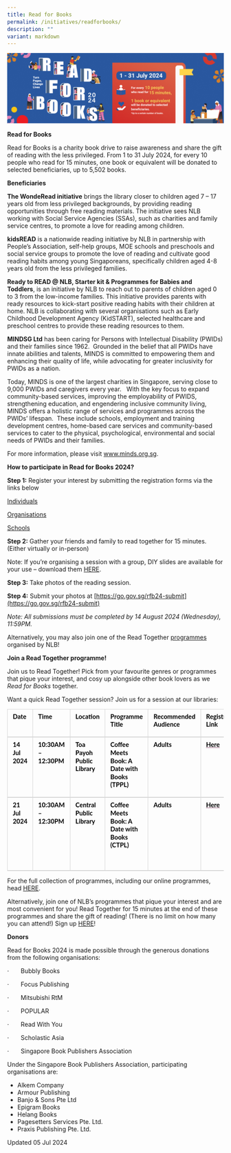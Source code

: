 ```yaml
---
title: Read for Books
permalink: /initiatives/readforbooks/
description: ""
variant: markdown
---
```

![banner RF](\images\RFB2024banner.png)

**Read for Books**

Read for Books is a charity book drive to raise awareness and share the gift of reading with the less privileged. From 1 to 31 July 2024, for every 10 people who read for 15 minutes, one book or equivalent will be donated to selected beneficiaries, up to 5,502 books.


**Beneficiaries**

**The WondeRead initiative**&nbsp;brings the library closer to children aged 7 – 17 years old from less privileged backgrounds, by providing reading opportunities through free reading materials. The initiative sees NLB working with Social Service Agencies (SSAs), such as charities and family service centres, to promote a love for reading among children.&nbsp;

**kidsREAD**&nbsp;is a nationwide reading initiative by NLB in partnership with People’s Association, self-help groups, MOE schools and preschools and social service groups to promote the love of reading and cultivate good reading habits among young Singaporeans, specifically children aged 4-8 years old from the less privileged families.

**Ready to READ @ NLB, Starter kit &amp; Programmes for Babies and Toddlers**,&nbsp;is an initiative by NLB to reach out to parents of children aged 0 to 3 from the low-income families. This initiative provides parents with ready resources to kick-start positive reading habits with their children at home. NLB is collaborating with several organisations such as Early Childhood Development Agency (KidSTART), selected healthcare and preschool centres to provide these reading resources to them.

**MINDSG Ltd** has been caring for Persons with Intellectual Disability (PWIDs) and their families since 1962.&nbsp; Grounded in the belief that all PWIDs have innate abilities and talents, MINDS is committed to empowering them and enhancing their quality of life, while advocating for greater inclusivity for PWIDs as a nation.

Today, MINDS is one of the largest charities in Singapore, serving close to 9,000 PWIDs and caregivers every year.&nbsp;&nbsp; With the key focus to expand community-based services, improving the employability of PWIDS, strengthening education, and engendering inclusive community living, MINDS offers a holistic range of services and programmes across the PWIDs’ lifespan.&nbsp; These include schools, employment and training development centres, home-based care services and community-based services to cater to the physical, psychological, environmental and social needs of PWIDs and their families.&nbsp;&nbsp;&nbsp;

For more information, please visit www.minds.org.sg.

**How to participate in Read for Books 2024?**

**Step 1:**&nbsp;Register your interest by submitting the registration forms via the links below

[Individuals](https://go.gov.sg/rfb24-individuals)

[Organisations](https://go.gov.sg/rfb24-organisations)

[Schools](https://go.gov.sg/rfb24-schools)


**Step 2:**&nbsp;Gather your friends and family to read together for 15 minutes. (Either virtually or in-person)&nbsp;&nbsp;

Note: If you’re organising a session with a group, DIY slides are available for your use – download them [HERE](http://www.go.gov.sg/rfb24-diyslides).

**Step 3:**&nbsp;Take photos of the reading session.&nbsp;&nbsp;&nbsp;

**Step 4:**&nbsp;Submit your photos at&nbsp;[https://go.gov.sg/rfb24-submit](https://go.gov.sg/rfb24-submit)

*Note: All submissions must be completed by 14 August 2024 (Wednesday), 11:59PM.*

Alternatively, you may also join one of the Read Together [programmes](https://go.gov.sg/rfb24-programmes) organised by NLB!&nbsp;

**Join a Read Together programme!**

Join us to Read Together! Pick from your favourite genres or programmes that pique your interest, and cosy up alongside other book lovers as we *Read for Books* together.&nbsp;

Want a quick Read Together session? Join us for a session at our libraries:

<table style="caret-color: rgb(0, 0, 0); color: rgb(0, 0, 0); font-style: normal; font-variant-caps: normal; font-weight: 400; letter-spacing: normal; orphans: auto; text-align: start; text-transform: none; white-space: normal; widows: auto; word-spacing: 0px; -webkit-text-stroke-width: 0px; text-decoration: none; border-collapse: collapse;" cellpadding="0" cellspacing="0" border="0" class="MsoNormalTable"><tbody><tr style="height: 15pt;"><td style="width: 54pt; border-width: 1pt 1pt 1.5pt; border-style: solid; border-color: rgb(214, 214, 214); border-image: none; padding: 6pt 9pt; height: 15pt;" valign="top" width="72"><p style="margin: 0cm; line-height: 18.559999px; font-size: 12pt; font-family: Aptos, sans-serif;" class="MsoNormal"><b><span style="font-size: 11pt; line-height: 17.013334px; font-family: Lato, sans-serif;" lang="EN-US">Date</span></b></p></td><td style="width: 66pt; border-width: 1pt 1pt 1.5pt medium; border-style: solid solid solid none; border-color: rgb(214, 214, 214) rgb(214, 214, 214) rgb(214, 214, 214) currentcolor; padding: 6pt 9pt; height: 15pt;" valign="top" width="88"><p style="margin: 0cm; line-height: 18.559999px; font-size: 12pt; font-family: Aptos, sans-serif;" class="MsoNormal"><b><span style="font-size: 11pt; line-height: 17.013334px; font-family: Lato, sans-serif;" lang="EN-US">Time</span></b></p></td><td style="width: 67.5pt; border-width: 1pt 1pt 1.5pt medium; border-style: solid solid solid none; border-color: rgb(214, 214, 214) rgb(214, 214, 214) rgb(214, 214, 214) currentcolor; padding: 6pt 9pt; height: 15pt;" valign="top" width="90"><p style="margin: 0cm; line-height: 18.559999px; font-size: 12pt; font-family: Aptos, sans-serif;" class="MsoNormal"><b><span style="font-size: 11pt; line-height: 17.013334px; font-family: Lato, sans-serif;" lang="EN-US">Location</span></b></p></td><td style="width: 181.55pt; border-width: 1pt 1pt 1.5pt medium; border-style: solid solid solid none; border-color: rgb(214, 214, 214) rgb(214, 214, 214) rgb(214, 214, 214) currentcolor; padding: 6pt 9pt; height: 15pt;" valign="top" width="242"><p style="margin: 0cm; line-height: 18.559999px; font-size: 12pt; font-family: Aptos, sans-serif;" class="MsoNormal"><b><span style="font-size: 11pt; line-height: 17.013334px; font-family: Lato, sans-serif;" lang="EN-US">Programme Title</span></b></p></td><td style="width: 94.5pt; border-width: 1pt 1pt 1.5pt medium; border-style: solid solid solid none; border-color: rgb(214, 214, 214) rgb(214, 214, 214) rgb(214, 214, 214) currentcolor; padding: 6pt 9pt; height: 15pt;" valign="top" width="126"><p style="margin: 0cm 0cm 8pt; line-height: 18.559999px; font-size: 12pt; font-family: Aptos, sans-serif;" class="MsoNormal"><b><span style="font-size: 11pt; line-height: 17.013334px; font-family: Lato, sans-serif;" lang="EN-US">Recommended Audience</span></b></p></td><td style="width: 83.4pt; border-width: 1pt 1pt 1.5pt medium; border-style: solid solid solid none; border-color: rgb(214, 214, 214) rgb(214, 214, 214) rgb(214, 214, 214) currentcolor; padding: 6pt 9pt; height: 15pt;" valign="top" width="111"><p style="margin: 0cm; line-height: 18.559999px; font-size: 12pt; font-family: Aptos, sans-serif;" class="MsoNormal"><b><span style="font-size: 11pt; line-height: 17.013334px; font-family: Lato, sans-serif;" lang="EN-US">Registration Link</span></b></p></td></tr><tr style="height: 15pt;"><td style="width: 54pt; border-width: medium 1pt 1.5pt; border-style: none solid solid; border-color: currentcolor rgb(214, 214, 214) rgb(214, 214, 214); padding: 6pt 9pt; height: 15pt;" valign="top" width="72"><p style="margin: 0cm 0cm 8pt; line-height: 18.559999px; font-size: 12pt; font-family: Aptos, sans-serif;" class="MsoNormal"><b><span style="font-size: 11pt; line-height: 17.013334px; font-family: Lato, sans-serif;" lang="EN-US">14 Jul 2024</span></b></p></td><td style="width: 66pt; border-width: medium 1pt 1.5pt medium; border-style: none solid solid none; border-color: currentcolor rgb(214, 214, 214) rgb(214, 214, 214) currentcolor; padding: 6pt 9pt; height: 15pt;" valign="top" width="88"><p style="margin: 0cm 0cm 8pt; line-height: 18.559999px; font-size: 12pt; font-family: Aptos, sans-serif;" class="MsoNormal"><b><span style="font-size: 11pt; line-height: 17.013334px; font-family: Lato, sans-serif;" lang="EN-US">10:30AM – 12:30PM</span></b></p></td><td style="width: 67.5pt; border-width: medium 1pt 1.5pt medium; border-style: none solid solid none; border-color: currentcolor rgb(214, 214, 214) rgb(214, 214, 214) currentcolor; padding: 6pt 9pt; height: 15pt;" valign="top" width="90"><p style="margin: 0cm 0cm 8pt; line-height: 18.559999px; font-size: 12pt; font-family: Aptos, sans-serif;" class="MsoNormal"><b><span style="font-size: 11pt; line-height: 17.013334px; font-family: Lato, sans-serif;" lang="EN-US">Toa Payoh Public Library</span></b></p></td><td style="width: 181.55pt; border-width: medium 1pt 1.5pt medium; border-style: none solid solid none; border-color: currentcolor rgb(214, 214, 214) rgb(214, 214, 214) currentcolor; padding: 6pt 9pt; height: 15pt;" valign="top" width="242"><p style="margin: 0cm 0cm 8pt; line-height: 18.559999px; font-size: 12pt; font-family: Aptos, sans-serif;" class="MsoNormal"><b><span style="font-size: 11pt; line-height: 17.013334px; font-family: Lato, sans-serif;" lang="EN-US">Coffee Meets Book: A Date with Books (TPPL)<span class="Apple-converted-space">&nbsp;</span></span></b></p></td><td style="width: 94.5pt; border-width: medium 1pt 1.5pt medium; border-style: none solid solid none; border-color: currentcolor rgb(214, 214, 214) rgb(214, 214, 214) currentcolor; padding: 6pt 9pt; height: 15pt;" valign="top" width="126"><p style="margin: 0cm 0cm 8pt; line-height: 18.559999px; font-size: 12pt; font-family: Aptos, sans-serif;" class="MsoNormal"><b><span style="font-size: 11pt; line-height: 17.013334px; font-family: Lato, sans-serif;" lang="EN-US">Adults</span></b></p></td><td style="width: 83.4pt; border-width: medium 1pt 1.5pt medium; border-style: none solid solid none; border-color: currentcolor rgb(214, 214, 214) rgb(214, 214, 214) currentcolor; padding: 6pt 9pt; height: 15pt;" valign="top" width="111"><p style="margin: 0cm 0cm 8pt; line-height: 18.559999px; font-size: 12pt; font-family: Aptos, sans-serif;" class="MsoNormal"><span lang="EN-US"><a style="color: rgb(150, 96, 125); text-decoration: underline;" href="https://www.eventbrite.sg/e/coffee-meets-book-a-date-with-books-tppl-tickets-927722622337?aff=oddtdtcreator"><b><span style="font-size: 11pt; line-height: 17.013334px; font-family: Lato, sans-serif; color: windowtext;">Here</span></b></a></span><b><span style="font-size: 11pt; line-height: 17.013334px; font-family: Lato, sans-serif;" lang="EN-US"></span></b></p></td></tr><tr style="height: 15pt;"><td style="width: 54pt; border-width: medium 1pt 1.5pt; border-style: none solid solid; border-color: currentcolor rgb(214, 214, 214) rgb(214, 214, 214); padding: 6pt 9pt; height: 15pt;" valign="top" width="72"><p style="margin: 0cm 0cm 8pt; line-height: 18.559999px; font-size: 12pt; font-family: Aptos, sans-serif;" class="MsoNormal"><b><span style="font-size: 11pt; line-height: 17.013334px; font-family: Lato, sans-serif;" lang="EN-US">21 Jul 2024</span></b></p></td><td style="width: 66pt; border-width: medium 1pt 1.5pt medium; border-style: none solid solid none; border-color: currentcolor rgb(214, 214, 214) rgb(214, 214, 214) currentcolor; padding: 6pt 9pt; height: 15pt;" valign="top" width="88"><p style="margin: 0cm 0cm 8pt; line-height: 18.559999px; font-size: 12pt; font-family: Aptos, sans-serif;" class="MsoNormal"><b><span style="font-size: 11pt; line-height: 17.013334px; font-family: Lato, sans-serif;" lang="EN-US">10:30AM – 12:30PM</span></b></p></td><td style="width: 67.5pt; border-width: medium 1pt 1.5pt medium; border-style: none solid solid none; border-color: currentcolor rgb(214, 214, 214) rgb(214, 214, 214) currentcolor; padding: 6pt 9pt; height: 15pt;" valign="top" width="90"><p style="margin: 0cm 0cm 8pt; line-height: 18.559999px; font-size: 12pt; font-family: Aptos, sans-serif;" class="MsoNormal"><b><span style="font-size: 11pt; line-height: 17.013334px; font-family: Lato, sans-serif;" lang="EN-US">Central Public Library</span></b></p></td><td style="width: 181.55pt; border-width: medium 1pt 1.5pt medium; border-style: none solid solid none; border-color: currentcolor rgb(214, 214, 214) rgb(214, 214, 214) currentcolor; padding: 6pt 9pt; height: 15pt;" valign="top" width="242"><p style="margin: 0cm 0cm 8pt; line-height: 18.559999px; font-size: 12pt; font-family: Aptos, sans-serif;" class="MsoNormal"><b><span style="font-size: 11pt; line-height: 17.013334px; font-family: Lato, sans-serif;" lang="EN-US">Coffee Meets Book: A Date with Books (CTPL)</span></b></p><p style="margin: 0cm 0cm 8pt; line-height: 18.559999px; font-size: 12pt; font-family: Aptos, sans-serif;" class="MsoNormal"><b><span style="font-size: 11pt; line-height: 17.013334px; font-family: Lato, sans-serif;" lang="EN-US">&nbsp;</span></b></p></td><td style="width: 94.5pt; border-width: medium 1pt 1.5pt medium; border-style: none solid solid none; border-color: currentcolor rgb(214, 214, 214) rgb(214, 214, 214) currentcolor; padding: 6pt 9pt; height: 15pt;" valign="top" width="126"><p style="margin: 0cm 0cm 8pt; line-height: 18.559999px; font-size: 12pt; font-family: Aptos, sans-serif;" class="MsoNormal"><b><span style="font-size: 11pt; line-height: 17.013334px; font-family: Lato, sans-serif;" lang="EN-US">Adults</span></b></p></td><td style="width: 83.4pt; border-width: medium 1pt 1.5pt medium; border-style: none solid solid none; border-color: currentcolor rgb(214, 214, 214) rgb(214, 214, 214) currentcolor; padding: 6pt 9pt; height: 15pt;" valign="top" width="111"><p style="margin: 0cm 0cm 8pt; line-height: 18.559999px; font-size: 12pt; font-family: Aptos, sans-serif;" class="MsoNormal"><span lang="EN-US"><a style="color: rgb(150, 96, 125); text-decoration: underline;" href="https://www.eventbrite.sg/e/coffee-meets-book-a-date-with-books-ctpl-tickets-927722842997?aff=oddtdtcreator"><b><span style="font-size: 11pt; line-height: 17.013334px; font-family: Lato, sans-serif; color: windowtext;">Here</span></b></a></span><b><span style="font-size: 11pt; line-height: 17.013334px; font-family: Lato, sans-serif;" lang="EN-US"></span></b></p></td></tr></tbody></table>

For the full collection of programmes, including our online programmes, head [HERE](https://go.gov.sg/rfb24-programmes).&nbsp;

Alternatively, join one of NLB’s programmes that pique your interest and are most convenient for you!&nbsp;Read Together for 15 minutes at the end of these programmes&nbsp;and share the gift of reading! (There is no limit on how many you can attend!) Sign up [HERE](https://go.gov.sg/rfb24-collection)! 

**Donors**

Read for Books 2024 is made possible through the generous donations from the following organisations:

·&nbsp;&nbsp;&nbsp;&nbsp;&nbsp;&nbsp;&nbsp;Bubbly Books

·&nbsp;&nbsp;&nbsp;&nbsp;&nbsp;&nbsp;&nbsp;Focus Publishing

·&nbsp;&nbsp;&nbsp;&nbsp;&nbsp;&nbsp;&nbsp;Mitsubishi RtM

·&nbsp;&nbsp;&nbsp;&nbsp;&nbsp;&nbsp;&nbsp;POPULAR

·&nbsp;&nbsp;&nbsp;&nbsp;&nbsp;&nbsp;&nbsp;Read With You

·&nbsp;&nbsp;&nbsp;&nbsp;&nbsp;&nbsp;&nbsp;Scholastic Asia

·&nbsp;&nbsp;&nbsp;&nbsp;&nbsp;&nbsp;&nbsp;Singapore Book Publishers Association

Under the Singapore Book Publishers Association, participating organisations are:

* Alkem Company
* Armour Publishing
* Banjo &amp; Sons Pte Ltd
* Epigram Books
* Helang Books
* Pagesetters Services Pte. Ltd.
* Praxis Publishing Pte. Ltd.

Updated 05 Jul 2024